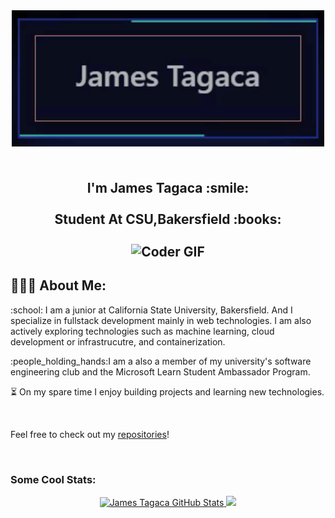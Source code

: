 <div align="center">
 <img align="center" src="asset/name.GIF" alt="Coder GIF" width="500">
</div>

<h2 align="center">
 <abc>
  <br> I'm James Tagaca :smile:<br>
  <br> Student At CSU,Bakersfield :books:<br>
  <br>
    <img align="center" src="https://media.giphy.com/media/SWoSkN6DxTszqIKEqv/giphy.gif" alt="Coder GIF" width="500">
 </abc>
</h2> 
<h2 align="left">👨🏻‍💻 About Me:</h2

<p>
:school: I am a junior at California State University, Bakersfield. And I specialize in fullstack development mainly in web technologies. I am also actively exploring technologies such as machine learning, cloud development or infrastrucutre, and containerization. 
</p>

<p>
:people_holding_hands:I am a also a member of my university's software engineering club and the Microsoft Learn Student Ambassador Program.
</p>
<p>

:hourglass_flowing_sand: On my spare time I enjoy building projects and learning new technologies. 
</p>  

<br>
<p align="center">

Feel free to check out my [repositories](https://github.com/jtagaca?tab=repositories)!
</p>
</br>

### Some Cool Stats:
<div align='center'>

<a href="https://github.com/jtagaca/jtagaca">
  <img  src="https://github-readme-stats.vercel.app/api?username=jtagaca&show_icons=true&line_height=27&count_private=true&title_color=ffffff&text_color=c9cacc&icon_color=2bbc8a&bg_color=1d1f21&hide=issues,contribs" alt="James Tagaca GitHub Stats" />
</a>

<a href="https://github.com/jtagaca/jtagaca">
  <img  
  height="150"
  src="https://github-readme-stats.vercel.app/api/top-langs/?username=jtagaca&hide=java,html,tex&title_color=ffffff&text_color=c9cacc&icon_color=2bbc8a&bg_color=1d1f21&langs_count=3" />
</a>
</div>
